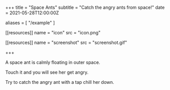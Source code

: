 +++
title = "Space Ants"
subtitle = "Catch the angry ants from space!"
date = 2021-05-28T12:00:00Z

aliases = [
    "/example"
]

[[resources]]
  name = "icon"
  src = "icon.png"

[[resources]]
  name = "screenshot"
  src = "screenshot.gif"

+++

A space ant is calmly floating in outer space.

Touch it and you will see her get angry.

Try to catch the angry ant with a tap chill her down.
